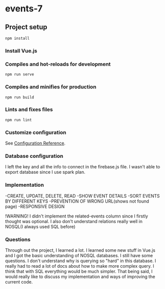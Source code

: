 # events-7

## Project setup
```
npm install
```

### Install Vue.js


### Compiles and hot-reloads for development
```
npm run serve
```

### Compiles and minifies for production
```
npm run build
```

### Lints and fixes files
```
npm run lint
```

### Customize configuration
See [Configuration Reference](https://cli.vuejs.org/config/).


### Database configuration

I left the key and all the info to connect in the firebase.js file. 
I wasn't able to export database since I use spark plan.

### Implementation
-CREATE, UPDATE, DELETE, READ
-SHOW EVENT DETAILS
-SORT EVENTS BY DIFFERENT KEYS
-PREVENTION OF WRONG URL(shows not found page)
-RESPONSIVE DESIGN

!WARNING! I didn't implement the related-events column since I firstly thought was optional. I also don't understand relations really well in NOSQL(I always used SQL before)

### Questions
Through out the project, I learned a lot. I learned some new stuff in Vue.js and
I got the basic understanding of NOSQL databases. I still have some questions.
I don't understand why is querying so "hard" in this database.
I really had to read a lot of docs about how to make more complex query.
I think that with SQL everything would be much simpler. That being said, I would really like to discuss my implementation and ways of improving the current code.

